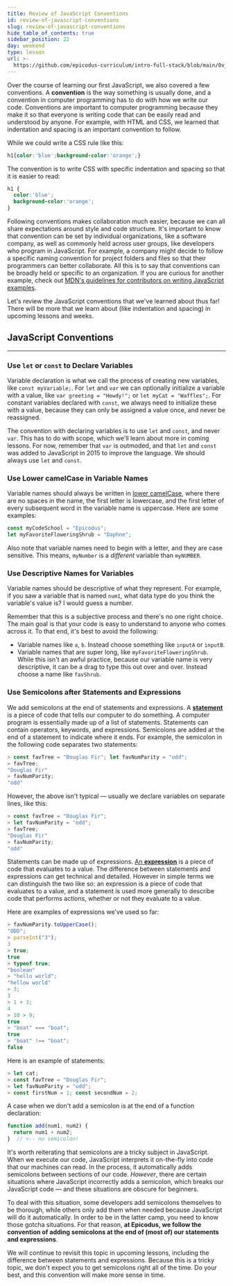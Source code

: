 ```yaml
---
title: Review of JavaScript Conventions
id: review-of-javascript-conventions
slug: review-of-javascript-conventions
hide_table_of_contents: true
sidebar_position: 22
day: weekend
type: lesson
url: >-
  https://github.com/epicodus-curriculum/intro-full-stack/blob/main/0v_review_of_javascript_conventions.md
---
```


Over the course of learning our first JavaScript, we also covered a few conventions. A **convention** is the way something is usually done, and a convention in computer programming has to do with how we write our code. Conventions are important to computer programming because they make it so that everyone is writing code that can be easily read and understood by anyone. For example, with HTML and CSS, we learned that indentation and spacing is an important convention to follow.

While we could write a CSS rule like this:

```css
h1{color:'blue';background-color:'orange';}
```

The convention is to write CSS with specific indentation and spacing so that it is easier to read:

```css
h1 { 
  color:'blue';
  background-color:'orange';
}
```

Following conventions makes collaboration much easier, because we can all share expectations around style and code structure. It's important to know that convention can be set by individual organizations, like a software company, as well as commonly held across user groups, like developers who program in JavaScript. For example, a company might decide to follow a specific naming convention for project folders and files so that their programmers can better collaborate. All this is to say that conventions can be broadly held or specific to an organization. If you are curious for another example, check out [MDN's guidelines for contributors on writing JavaScript examples](https://developer.mozilla.org/en-US/docs/MDN/Guidelines/Code_guidelines/JavaScript#use_expanded_syntax). 

Let's review the JavaScript conventions that we've learned about thus far! There will be more that we learn about (like indentation and spacing) in upcoming lessons and weeks.

## JavaScript Conventions
---

### Use `let` or `const` to Declare Variables

Variable declaration is what we call the process of creating new variables, like `const myVariable;`. For `let` and `var` we can optionally initialize a variable with a value, like `var greeting = "Howdy!";` or `let myCat = "Waffles";`. For constant variables declared with `const`, we always need to initialize these with a value, because they can only be assigned a value once, and never be reassigned.

The convention with declaring variables is to use `let` and `const`, and never `var`. This has to do with scope, which we'll learn about more in coming lessons. For now, remember that `var` is outmoded, and that `let` and `const` was added to JavaScript in 2015 to improve the language. We should always use `let` and `const`.

### Use Lower camelCase in Variable Names

Variable names should always be written in [lower camelCase](https://developer.mozilla.org/en-US/docs/MDN/Guidelines/Code_guidelines/JavaScript#variable_naming), where there are no spaces in the name, the first letter is lowercase, and the first letter of every subsequent word in the variable name is uppercase. Here are some examples:

```js
const myCodeSchool = "Epicodus";
let myFavoriteFloweringShrub = "Daphne";
```

Also note that variable names need to begin with a letter, and they are case sensitive. This means,  `myNumber` is a _different_ variable than `myNUMBER`.

### Use Descriptive Names for Variables

Variable names should be descriptive of what they represent. For example, if you saw a variable that is named `num1`, what data type do you think the variable's value is? I would guess a number. 

Remember that this is a subjective process and there's no one right choice. The main goal is that your code is easy to understand to anyone who comes across it. To that end, it's best to avoid the following:

* Variable names like `a`, `b`. Instead choose something like `inputA` or `inputB`.
* Variable names that are super long, like `myFavoriteFloweringShrub`. While this isn't an awful practice, because our variable name is very descriptive, it can be a drag to type this out over and over. Instead choose a name like `favShrub`.

### Use Semicolons after Statements and Expressions

We add semicolons at the end of statements and expressions. A [**statement**](https://developer.mozilla.org/en-US/docs/Glossary/Statement) is a piece of code that tells our computer to do something. A computer program is essentially made up of a list of statements. Statements can contain operators, keywords, and expressions. Semicolons are added at the end of a statement to indicate where it ends. For example, the semicolon in the following code separates two statements:

```js
> const favTree = "Douglas Fir"; let favNumParity = "odd";
> favTree;
"Douglas Fir"
> favNumParity;
"odd"
```

However, the above isn't typical — usually we declare variables on separate lines, like this:

```js
> const favTree = "Douglas Fir"; 
> let favNumParity = "odd";
> favTree;
"Douglas Fir"
> favNumParity;
"odd"
```

Statements can be made up of expressions. [An **expression**](https://developer.mozilla.org/en-US/docs/Web/JavaScript/Guide/Expressions_and_Operators#expressions) is a piece of code that evaluates to a value. The difference between statements and expressions can get technical and detailed. However in simple terms we can distinguish the two like so: an expression is a piece of code that evaluates to a value, and a statement is used more generally to describe code that performs actions, whether or not they evaluate to a value.  

Here are examples of expressions we've used so far:

```js
> favNumParity.toUpperCase();
"ODD";
> parseInt("3");
3
> true;
true
> typeof true;
"boolean"
> "hello world";
"hellow world"
> 3;
3
> 1 + 3;
4
> 10 > 9;
true
> "boat" === "boat";
true
> "boat" !== "boat";
false
```

Here is an example of statements:

```js
> let cat;
> const favTree = "Douglas Fir";
> let favNumParity = "odd";
> const firstNum = 1; const secondNum = 2;
```

A case when we don't add a semicolon is at the end of a function declaration:

```js
function add(num1, num2) {
  return num1 + num2;
}  // <-- no semicolon!
```

It's worth reiterating that semicolons are a tricky subject in JavaScript. When we execute our code, JavaScript interprets it on-the-fly into code that our machines can read. In the process, it automatically adds semicolons between sections of our code. _However_, there are certain situations where JavaScript incorrectly adds a semicolon, which breaks our JavaScript code — and these situations are obscure for beginners. 

To deal with this situation, some developers add semicolons themselves to be thorough, while others only add them when needed because JavaScript will do it automatically. In order to be in the latter camp, you need to know those gotcha situations. For that reason, **at Epicodus, we follow the convention of adding semicolons at the end of (most of) our statements and expressions**. 

We will continue to revisit this topic in upcoming lessons, including the difference between statements and expressions. Because this is a tricky topic, we don't expect you to get semicolons right all of the time. Do your best, and this convention will make more sense in time.

